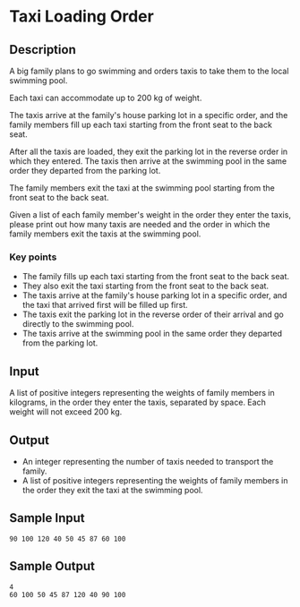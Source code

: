 # Taxi Loading Order

## Description
A big family plans to go swimming and orders taxis to take them to the local swimming pool.

Each taxi can accommodate up to 200 kg of weight.

The taxis arrive at the family's house parking lot in a specific order, and the family members fill up each taxi starting from the front seat to the back seat.

After all the taxis are loaded, they exit the parking lot in the reverse order in which they entered. The taxis then arrive at the swimming pool in the same order they departed from the parking lot.

The family members exit the taxi at the swimming pool starting from the front seat to the back seat.

Given a list of each family member's weight in the order they enter the taxis, please print out how many taxis are needed and the order in which the family members exit the taxis at the swimming pool.


### Key points
- The family fills up each taxi starting from the front seat to the back seat.
- They also exit the taxi starting from the front seat to the back seat.
- The taxis arrive at the family's house parking lot in a specific order, and the taxi that arrived first will be filled up first.
- The taxis exit the parking lot in the reverse order of their arrival and go directly to the swimming pool.
- The taxis arrive at the swimming pool in the same order they departed from the parking lot.


## Input
A list of positive integers representing the weights of family members in kilograms, in the order they enter the taxis, separated by space. Each weight will not exceed 200 kg.

## Output
- An integer representing the number of taxis needed to transport the family.
- A list of positive integers representing the weights of family members in the order they exit the taxi at the swimming pool.


## Sample Input
```
90 100 120 40 50 45 87 60 100
```

## Sample Output
```
4
60 100 50 45 87 120 40 90 100
```
